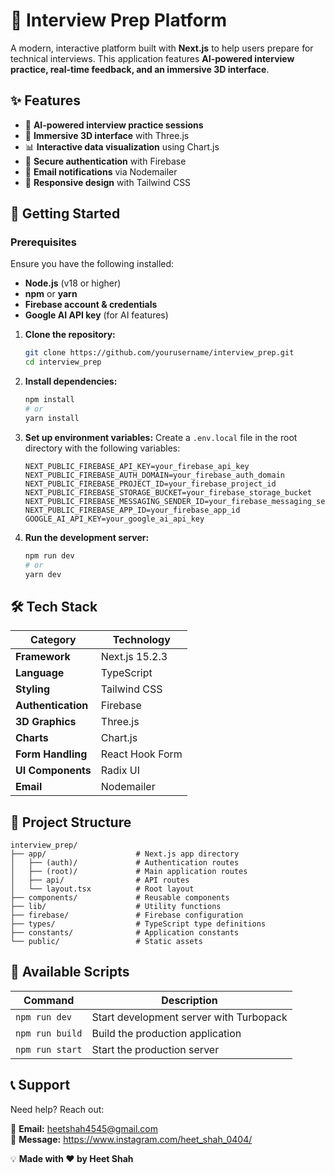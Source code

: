 # 🎯 Interview Prep Platform

A modern, interactive platform built with **Next.js** to help users prepare for technical interviews. This application features **AI-powered interview practice, real-time feedback, and an immersive 3D interface**.

## ✨ Features

- 🤖 **AI-powered interview practice sessions**
- 🎨 **Immersive 3D interface** with Three.js
- 📊 **Interactive data visualization** using Chart.js
- 🔐 **Secure authentication** with Firebase
- 📧 **Email notifications** via Nodemailer
- 📱 **Responsive design** with Tailwind CSS

## 🚀 Getting Started

### Prerequisites

Ensure you have the following installed:

- **Node.js** (v18 or higher)
- **npm** or **yarn**
- **Firebase account & credentials**
- **Google AI API key** (for AI features)

1. **Clone the repository:**
   ```bash
   git clone https://github.com/yourusername/interview_prep.git
   cd interview_prep
   ```

2. **Install dependencies:**
   ```bash
   npm install
   # or
   yarn install
   ```

3. **Set up environment variables:**
   Create a `.env.local` file in the root directory with the following variables:

   ```env
   NEXT_PUBLIC_FIREBASE_API_KEY=your_firebase_api_key
   NEXT_PUBLIC_FIREBASE_AUTH_DOMAIN=your_firebase_auth_domain
   NEXT_PUBLIC_FIREBASE_PROJECT_ID=your_firebase_project_id
   NEXT_PUBLIC_FIREBASE_STORAGE_BUCKET=your_firebase_storage_bucket
   NEXT_PUBLIC_FIREBASE_MESSAGING_SENDER_ID=your_firebase_messaging_sender_id
   NEXT_PUBLIC_FIREBASE_APP_ID=your_firebase_app_id
   GOOGLE_AI_API_KEY=your_google_ai_api_key
   ```

4. **Run the development server:**
   ```bash
   npm run dev
   # or
   yarn dev
   ```

## 🛠️ Tech Stack

| **Category**       | **Technology**  |
|-------------------|----------------|
| **Framework**    | Next.js 15.2.3   |
| **Language**     | TypeScript       |
| **Styling**      | Tailwind CSS     |
| **Authentication** | Firebase       |
| **3D Graphics**  | Three.js         |
| **Charts**       | Chart.js         |
| **Form Handling** | React Hook Form |
| **UI Components** | Radix UI        |
| **Email**        | Nodemailer       |

## 📁 Project Structure

```
interview_prep/
├── app/                    # Next.js app directory
│   ├── (auth)/             # Authentication routes
│   ├── (root)/             # Main application routes
│   ├── api/                # API routes
│   └── layout.tsx          # Root layout
├── components/             # Reusable components
├── lib/                    # Utility functions
├── firebase/               # Firebase configuration
├── types/                  # TypeScript type definitions
├── constants/              # Application constants
└── public/                 # Static assets
```

## 🔧 Available Scripts

| **Command**         | **Description**                              |
|--------------------|----------------------------------------------|
| `npm run dev`     | Start development server with Turbopack      |
| `npm run build`   | Build the production application             |
| `npm run start`   | Start the production server                  |

## 📞 Support

Need help? Reach out:

📧 **Email:** heetshah4545@gmail.com  
📩 **Message:** https://www.instagram.com/heet_shah_0404/

💡 **Made with ❤️ by Heet Shah**  
